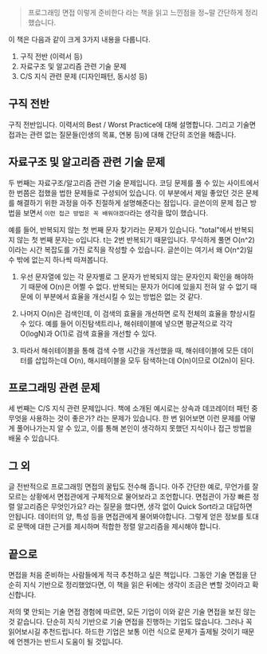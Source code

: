> 프로그래밍 면접 이렇게 준비한다 라는 책을 읽고 느낀점을 정~말 간단하게 정리했습니다.

이 책은 다음과 같이 크게 3가지 내용을 다룹니다.
1. 구직 전반 (이력서 등)
2. 자료구조 및 알고리즘 관련 기술 문제
3. C/S 지식 관련 문제 (디자인패턴, 동시성 등)

## 구직 전반

구직 전반입니다. 이력서의 Best / Worst Practice에 대해 설명합니다. 그리고 기술면접과는 관련 없는 질문들(인생의 목표, 연봉 등)에 대해 간단히 조언을 해줍니다.

## 자료구조 및 알고리즘 관련 기술 문제

두 번째는 자료구조/알고리즘 관련 기술 문제입니다. 코딩 문제를 풀 수 있는 사이트에서 한 번쯤은 접했을 법한 문제들로 구성되어 있습니다. 이 부분에서 제일 좋았던 것은 문제를 해결하기 위한 과정을 아주 친절하게 설명해준다는 점입니다. 글쓴이의 문제 접근 방법을 보면서 `이런 접근 방법은 꼭 배워야겠다`라는 생각을 많이 했습니다. 

예를 들어, 반복되지 않는 첫 번째 문자 찾기라는 문제가 있습니다. "total"에서 반복되지 않는 첫 번째 문자는 o입니다. t는 2번 반복되기 때문입니다. 무식하게 풀면 O(n^2)이라는 시간 복잡도를 가진 로직을 작성할 수 있습니다. 글쓴이는 여기서 왜 O(n^2)일 수 밖에 없는지 하나씩 따져봅니다.

1. 우선 문자열에 있는 각 문자별로 그 문자가 반복되지 않는 문자인지 확인을 해야하기 때문에 O(n)은 어쩔 수 없다. 반복되는 문자가 어디에 있을지 전혀 알 수 없기 때문에 이 부분에서 효율을 개선시킬 수 있는 방법은 없는 것 같다.

2. 나머지 O(n)은 검색인데, 이 검색의 효율을 개선하면 로직 전체의 효율을 향상시킬 수 있다. 예를 들어 이진탐색트리나, 해쉬테이블에 넣으면 평균적으로 각각 O(logN)과 O(1)로 검색 효율을 개선할 수 있다.

3. 따라서 해쉬테이블을 통해 검색 수행 시간을 개선했을 때, 해쉬테이블에 모든 데이터를 삽입하는데 O(n), 해시테이블을 모두 탐색하는데 O(n)이므로 O(2n)이 된다.



## 프로그래밍 관련 문제

세 번째는 C/S 지식 관련 문제입니다. 책에 소개된 예시로는 상속과 데코레이터 패턴 중 무엇을 사용하는 것이 좋은가? 라는 문제가 있습니다. 한 번 읽어보면 이런 문제를 어떻게 풀어나가는지 알 수 있고, 이를 통해 본인이 생각하지 못했던 지식이나 접근 방법을 배울 수 있습니다. 

## 그 외

글 전반적으로 프로그래밍 면접의 꿀팁도 전수해 줍니다. 아주 간단한 예로, 무언가를 잘 모르는 상황에서 면접관에게 구체적으로 물어보라고 조언합니다. 면접관이 가장 빠른 정렬 알고리즘은 무엇인가요? 라는 질문을 했다면, 생각 없이 Quick Sort라고 대답하면 안됩니다. 데이터의 양, 특성 등을 면접관에게 물어봐야합니다. 그렇게 얻은 정보를 토대로 문맥에 대한 근거를 제시하며 적합한 정렬 알고리즘을 제시해야 합니다.

## 끝으로

면접을 처음 준비하는 사람들에게 적극 추천하고 싶은 책입니다. 그동안 기술 면접을 단순히 지식 기반으로 정리했었다면, 이 책을 읽은 뒤에는 생각이 조금은 변할 것이라고 확신합니다.

저의 몇 안되는 기술 면접 경험에 따르면, 모든 기업이 이와 같은 기술 면접을 보진 않는 것 같습니다. 단순히 지식 기반으로 기술 면접을 진행하는 기업도 많습니다. 그러나 꼭 읽어보시길 추천드립니다. 하드한 기업은 보통 이런 식으로 문제가 출제될 것이기 때문에 언젠가는 반드시 도움이 될 것입니다.








